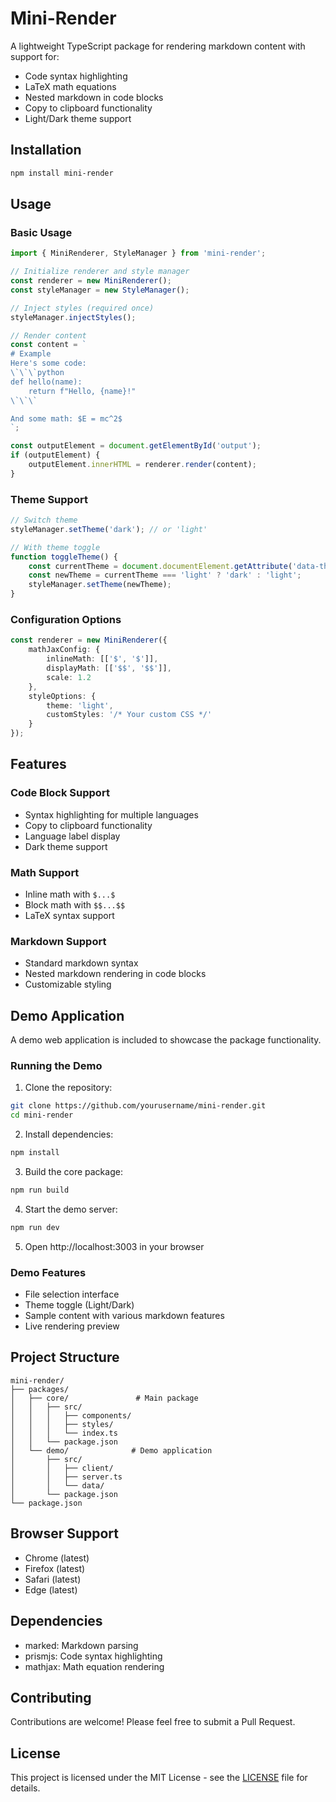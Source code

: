 # Mini-Render

A lightweight TypeScript package for rendering markdown content with support for:
- Code syntax highlighting
- LaTeX math equations
- Nested markdown in code blocks
- Copy to clipboard functionality
- Light/Dark theme support

## Installation

```bash
npm install mini-render
```

## Usage

### Basic Usage

```typescript
import { MiniRenderer, StyleManager } from 'mini-render';

// Initialize renderer and style manager
const renderer = new MiniRenderer();
const styleManager = new StyleManager();

// Inject styles (required once)
styleManager.injectStyles();

// Render content
const content = `
# Example
Here's some code:
\`\`\`python
def hello(name):
    return f"Hello, {name}!"
\`\`\`

And some math: $E = mc^2$
`;

const outputElement = document.getElementById('output');
if (outputElement) {
    outputElement.innerHTML = renderer.render(content);
}
```

### Theme Support

```typescript
// Switch theme
styleManager.setTheme('dark'); // or 'light'

// With theme toggle
function toggleTheme() {
    const currentTheme = document.documentElement.getAttribute('data-theme');
    const newTheme = currentTheme === 'light' ? 'dark' : 'light';
    styleManager.setTheme(newTheme);
}
```

### Configuration Options

```typescript
const renderer = new MiniRenderer({
    mathJaxConfig: {
        inlineMath: [['$', '$']],
        displayMath: [['$$', '$$']],
        scale: 1.2
    },
    styleOptions: {
        theme: 'light',
        customStyles: '/* Your custom CSS */'
    }
});
```

## Features

### Code Block Support
- Syntax highlighting for multiple languages
- Copy to clipboard functionality
- Language label display
- Dark theme support

### Math Support
- Inline math with `$...$`
- Block math with `$$...$$`
- LaTeX syntax support

### Markdown Support
- Standard markdown syntax
- Nested markdown rendering in code blocks
- Customizable styling

## Demo Application

A demo web application is included to showcase the package functionality.

### Running the Demo

1. Clone the repository:
```bash
git clone https://github.com/yourusername/mini-render.git
cd mini-render
```

2. Install dependencies:
```bash
npm install
```

3. Build the core package:
```bash
npm run build
```

4. Start the demo server:
```bash
npm run dev
```

5. Open http://localhost:3003 in your browser

### Demo Features
- File selection interface
- Theme toggle (Light/Dark)
- Sample content with various markdown features
- Live rendering preview

## Project Structure

```
mini-render/
├── packages/
│   ├── core/               # Main package
│   │   ├── src/
│   │   │   ├── components/
│   │   │   ├── styles/
│   │   │   └── index.ts
│   │   └── package.json
│   └── demo/              # Demo application
│       ├── src/
│       │   ├── client/
│       │   ├── server.ts
│       │   └── data/
│       └── package.json
└── package.json
```

## Browser Support

- Chrome (latest)
- Firefox (latest)
- Safari (latest)
- Edge (latest)

## Dependencies

- marked: Markdown parsing
- prismjs: Code syntax highlighting
- mathjax: Math equation rendering

## Contributing

Contributions are welcome! Please feel free to submit a Pull Request.

## License

This project is licensed under the MIT License - see the [LICENSE](LICENSE) file for details. 